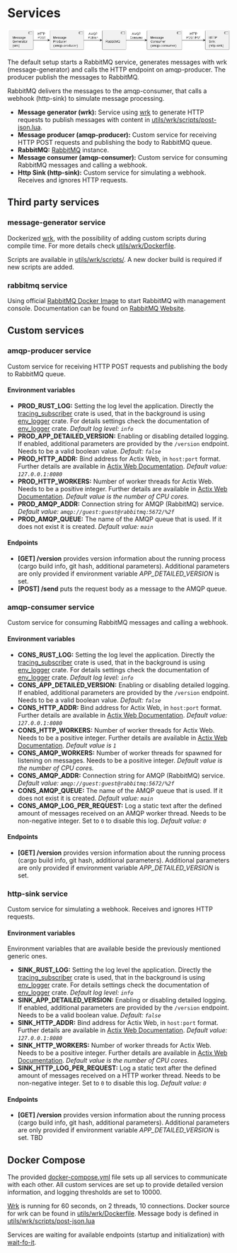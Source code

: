 # Services

![Components](components.png)

The default setup starts a RabbitMQ service, generates messages with wrk (message-generator) and calls the HTTP endpoint
on amqp-producer. The producer publish the messages to RabbitMQ.

RabbitMQ delivers the messages to the amqp-consumer, that calls a webhook (http-sink) to simulate message processing.

* **Message generator (wrk):** Service using [wrk](https://github.com/wg/wrk) to generate HTTP requests to publish
  messages with content in [utils/wrk/scripts/post-json.lua](utils/wrk/scripts/post-json.lua).
* **Message producer (amqp-producer):** Custom service for receiving HTTP POST requests and publishing the body to
  RabbitMQ queue.
* **RabbitMQ:** [RabbitMQ](https://www.rabbitmq.com/) instance.
* **Message consumer (amqp-consumer):** Custom service for consuming RabbitMQ messages and calling a webhook.
* **Http Sink (http-sink):** Custom service for simulating a webhook. Receives and ignores HTTP requests.

## Third party services

### message-generator service

Dockerized [wrk](https://github.com/wg/wrk), with the possibility of adding custom scripts during compile time. For more
details check  [utils/wrk/Dockerfile](utils/wrk/Dockerfile).

Scripts are available in [utils/wrk/scripts/](utils/wrk/scripts/). A new docker build is required if new scripts are
added.

### rabbitmq service

Using official [RabbitMQ Docker Image](https://hub.docker.com/_/rabbitmq) to start RabbitMQ with management console.
Documentation can be found on [RabbitMQ Website](https://www.rabbitmq.com/).

## Custom services

### amqp-producer service

Custom service for receiving HTTP POST requests and publishing the body to RabbitMQ queue.

#### Environment variables

* **PROD_RUST_LOG:** Setting the log level the application. Directly
  the [tracing_subscriber](https://docs.rs/tracing-subscriber/latest/tracing_subscriber/) crate is used, that in the
  background is using [env_logger](https://docs.rs/env_logger/0.9.0/env_logger/) crate. For details settings check the
  documentation of [env_logger](https://docs.rs/env_logger/0.9.0/env_logger/) crate. _Default log level: `info`_
* **PROD_APP_DETAILED_VERSION:** Enabling or disabling detailed logging. If enabled, additional parameters are provided
  by the `/version` endpoint. Needs to be a valid boolean value. _Default: `false`_
* **PROD_HTTP_ADDR:** Bind address for Actix Web, in `host:port` format. Further details are available
  in [Actix Web Documentation](https://docs.rs/actix-web/2.0.0/actix_web/struct.HttpServer.html#method.bind). _Default
  value: `127.0.0.1:8080`_
* **PROD_HTTP_WORKERS:** Number of worker threads for Actix Web. Needs to be a positive integer. Further details are
  available
  in [Actix Web Documentation](https://docs.rs/actix-web/2.0.0/actix_web/struct.HttpServer.html#method.workers).
  _Default value is the number of CPU cores._ 
* **PROD_AMQP_ADDR:** Connection string for AMQP (RabbitMQ) service. _Default
  value: `amqp://guest:guest@rabbitmq:5672/%2f`_
* **PROD_AMQP_QUEUE:** The name of the AMQP queue that is used. If it does not exist it is created. _Default
  value: `main`_

#### Endpoints

* **[GET] /version** provides version information about the running process (cargo build info, git hash, additional
  parameters). Additional parameters are only provided if environment variable _APP_DETAILED_VERSION_ is set.
* **[POST] /send** puts the request body as a message to the AMQP queue.

### amqp-consumer service

Custom service for consuming RabbitMQ messages and calling a webhook.

#### Environment variables

* **CONS_RUST_LOG:** Setting the log level the application. Directly
  the [tracing_subscriber](https://docs.rs/tracing-subscriber/latest/tracing_subscriber/) crate is used, that in the
  background is using [env_logger](https://docs.rs/env_logger/0.9.0/env_logger/) crate. For details settings check the
  documentation of [env_logger](https://docs.rs/env_logger/0.9.0/env_logger/) crate. _Default log level: `info`_
* **CONS_APP_DETAILED_VERSION:** Enabling or disabling detailed logging. If enabled, additional parameters are provided
  by the `/version` endpoint. Needs to be a valid boolean value. _Default: `false`_
* **CONS_HTTP_ADDR:** Bind address for Actix Web, in `host:port` format. Further details are available
  in [Actix Web Documentation](https://docs.rs/actix-web/2.0.0/actix_web/struct.HttpServer.html#method.bind). _Default
  value: `127.0.0.1:8080`_
* **CONS_HTTP_WORKERS:** Number of worker threads for Actix Web. Needs to be a positive integer. Further details are
  available
  in [Actix Web Documentation](https://docs.rs/actix-web/2.0.0/actix_web/struct.HttpServer.html#method.workers).
  _Default value is `1`_ 
* **CONS_AMQP_WORKERS:** Number of worker threads for spawned for listening on messages. Needs to be a positive integer.
  _Default value is the number of CPU cores._
* **CONS_AMQP_ADDR:** Connection string for AMQP (RabbitMQ) service. _Default
  value: `amqp://guest:guest@rabbitmq:5672/%2f`_
* **CONS_AMQP_QUEUE:** The name of the AMQP queue that is used. If it does not exist it is created. _Default
  value: `main`_
* **CONS_AMQP_LOG_PER_REQUEST:** Log a static text after the defined amount of messages received on an AMQP worker
  thread.
  Needs to be non-negative integer. Set to `0` to disable this log. _Default value: `0`_

#### Endpoints

* **[GET] /version** provides version information about the running process (cargo build info, git hash, additional
  parameters). Additional parameters are only provided if environment variable _APP_DETAILED_VERSION_ is set.

### http-sink service

Custom service for simulating a webhook. Receives and ignores HTTP requests.

#### Environment variables

Environment variables that are available beside the previously mentioned generic ones.

* **SINK_RUST_LOG:** Setting the log level the application. Directly
  the [tracing_subscriber](https://docs.rs/tracing-subscriber/latest/tracing_subscriber/) crate is used, that in the
  background is using [env_logger](https://docs.rs/env_logger/0.9.0/env_logger/) crate. For details settings check the
  documentation of [env_logger](https://docs.rs/env_logger/0.9.0/env_logger/) crate. _Default log level: `info`_
* **SINK_APP_DETAILED_VERSION:** Enabling or disabling detailed logging. If enabled, additional parameters are provided by
  the `/version` endpoint. Needs to be a valid boolean value. _Default: `false`_
* **SINK_HTTP_ADDR:** Bind address for Actix Web, in `host:port` format. Further details are available
  in [Actix Web Documentation](https://docs.rs/actix-web/2.0.0/actix_web/struct.HttpServer.html#method.bind). _Default
  value: `127.0.0.1:8080`_
* **SINK_HTTP_WORKERS:** Number of worker threads for Actix Web. Needs to be a positive integer. Further details are
  available
  in [Actix Web Documentation](https://docs.rs/actix-web/2.0.0/actix_web/struct.HttpServer.html#method.workers). 
  _Default value is the number of CPU cores._
* **SINK_HTTP_LOG_PER_REQUEST:** Log a static text after the defined amount of messages received on a HTTP worker thread.
  Needs to be non-negative integer. Set to `0` to disable this log. _Default value: `0`_

#### Endpoints

* **[GET] /version** provides version information about the running process (cargo build info, git hash, additional
  parameters). Additional parameters are only provided if environment variable _APP_DETAILED_VERSION_ is set. TBD

## Docker Compose

The provided [docker-compose.yml](docker-compose.yml) file sets up all services to communicate with each other. All
custom services are set up to provide detailed version information, and logging thresholds are set to 10000.

[Wrk](https://github.com/wg/wrk) is running for 60 seconds, on 2 threads, 10 connections. Docker source for wrk can be
found in [utils/wrk/Dockerfile](utils/wrk/Dockerfile). Message body is defined
in [utils/wrk/scripts/post-json.lua](utils/wrk/scripts/post-json.lua)

Services are waiting for available endpoints (startup and initialization)
with [wait-fo-it](https://github.com/vishnubob/wait-for-it).